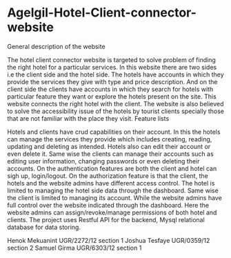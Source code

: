# Agelgil-Hotel-Client-connector-website
General description of the website

The hotel client connector website is targeted to solve problem of finding the right hotel for a particular services. In this website there are two sides i.e the client side and the hotel side. The hotels have accounts in which they provide the services they give with type and price description. And on the client side the clients have accounts in which they search for hotels with particular feature they want or explore the hotels present on the site. This website connects the right hotel with the client. The website is also believed to solve the accessibility issue of the hotels by tourist clients specially those that are not familiar with the place they visit.
Feature lists

Hotels and clients have crud capabilities on their account. In this the hotels can manage the services they provide which includes creating, reading, updating and deleting as intended. Hotels also can edit their account or even delete it. Same wise the clients can manage their accounts such as editing user information, changing passwords or even deleting their accounts.
On the authentication features are both the client and hotel can sigh up, login/logout.
On the authorization feature is that the client, the hotels and the website admins have different access control. The hotel is limited to managing the hotel side data through the dashboard. Same wise the client is limited to managing its account. While the website admins have full control over the website indicated through the dashboard. Here the website admins can assign/revoke/manage permissions of both hotel and clients.
The project uses Restful API for the backend, Mysql relational database for data storing.

Henok Mekuanint UGR/2272/12   section 1
Joshua Tesfaye  UGR/0359/12   section 2
Samuel Girma    UGR/6303/12   section 1
